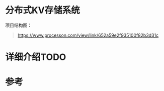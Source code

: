 # 分布式KV存储系统

项目结构图：

> https://www.processon.com/view/link/652a59e2f935100f82b3d31c

# 详细介绍TODO



# 参考

> 